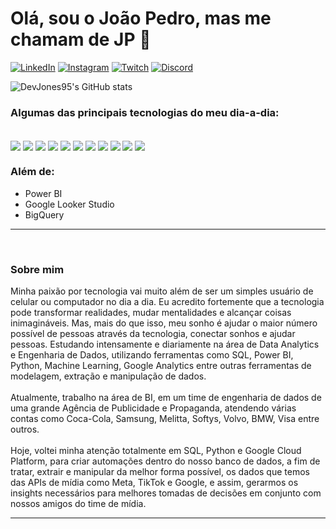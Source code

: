 # Olá, sou o João Pedro, mas me chamam de JP 👋

[![LinkedIn](https://img.shields.io/badge/LinkedIn-0077B5?style=for-the-badge&logo=linkedin&logoColor=white)](https://www.linkedin.com/in/jo%C3%A3o-pedro-assis-56350b17a/)
[![Instagram](https://img.shields.io/badge/Instagram-E4405F?style=for-the-badge&logo=instagram&logoColor=white)](https://www.instagram.com/jp_assiz/)
[![Twitch](https://img.shields.io/badge/Twitch-9146FF?style=for-the-badge&logo=twitch&logoColor=white)](https://www.twitch.tv/joni_bigu)
[![Discord](https://img.shields.io/badge/Discord-7289DA?style=for-the-badge&logo=discord&logoColor=white)](https://discord.com/channels/@me)

![DevJones95's GitHub stats](https://github-readme-stats.vercel.app/api?username=devjones95&show_icons=true&theme=radical)


### Algumas das principais tecnologias do meu dia-a-dia:

<div style="display: inline-block"><br>
    <img align="center" src="https://img.shields.io/badge/Python-3776AB?style=for-the-badge&logo=python&logoColor=white">
    <img align="center" src="https://img.shields.io/badge/MySQL-005C84?style=for-the-badge&logo=mysql&logoColor=white">
    <img align="center" src="https://img.shields.io/badge/SQLite-07405E?style=for-the-badge&logo=sqlite&logoColor=white">
    <img align="center" src="https://img.shields.io/badge/MongoDB-4EA94B?style=for-the-badge&logo=mongodb&logoColor=white">
    <img align="center" src="https://img.shields.io/badge/Microsoft_Excel-217346?style=for-the-badge&logo=microsoft-excel&logoColor=white">
    <img align="center" src="https://img.shields.io/badge/Google_Cloud-4285F4?style=for-the-badge&logo=google-cloud&logoColor=white">
    <img align="center" src="https://img.shields.io/badge/Amazon_AWS-232F3E?style=for-the-badge&logo=amazon-aws&logoColor=white">
    <img align="center" src="https://img.shields.io/badge/Google%20Analytics-E37400?style=for-the-badge&logo=google%20analytics&logoColor=white">
    <img align="center" src="https://img.shields.io/badge/Colab-F9AB00?style=for-the-badge&logo=googlecolab&color=525252">
    <img align="center" src="https://img.shields.io/badge/PyCharm-000000.svg?&style=for-the-badge&logo=PyCharm&logoColor=white">
    <img align="center" src="https://img.shields.io/badge/Google%20Sheets-34A853?style=for-the-badge&logo=google-sheets&logoColor=white">
</div>
<br>

### Além de:
<ul>
    <li>Power BI</li>
    <li>Google Looker Studio</li>
    <li>BigQuery</li>
</ul>

<hr>
<br>

### Sobre mim
Minha paixão por tecnologia vai muito além de ser um simples usuário de celular ou computador no dia a dia. Eu acredito fortemente que a tecnologia pode transformar realidades, mudar mentalidades e alcançar coisas inimagináveis. Mas, mais do que isso, meu sonho é ajudar o maior número possível de pessoas através da tecnologia, conectar sonhos e ajudar pessoas.
Estudando intensamente e diariamente na área de Data Analytics e Engenharia de Dados, utilizando ferramentas como SQL, Power BI, Python, Machine Learning, Google Analytics entre outras ferramentas de modelagem, extração e manipulação de dados.
<br>
<br>
Atualmente, trabalho na área de BI, em um time de engenharia de dados de uma grande Agência de Publicidade e Propaganda, atendendo várias contas como Coca-Cola, Samsung, Melitta, Softys, Volvo, BMW, Visa entre outros.
<br>
<br>
Hoje, voltei minha atenção totalmente em SQL, Python e Google Cloud Platform, para criar automações dentro do nosso banco de dados, a fim de tratar, extrair e manipular da melhor forma possível, os dados que temos das APIs de mídia como Meta, TikTok e Google, e assim, gerarmos os insights necessários para melhores tomadas de decisões em conjunto com nossos amigos do time de mídia.
<hr>






